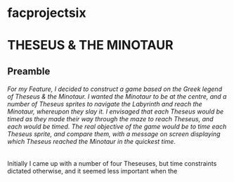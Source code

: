 # facprojectsix

# THESEUS & THE MINOTAUR

## Preamble

###### For my Feature, I decided to construct a game based on the Greek legend of Theseus & the Minotaur. I wanted the Minotaur to be at the centre, and a number of Theseus sprites to navigate the Labyrinth and reach the Minotaur, whereupon they slay it. I envisaged that each Theseus would be timed as they made their way through the maze to reach Theseus, and each would be timed. The real objective of the game would be to time each Theseus sprite, and compare them, with a message on screen displaying which Theseus reached the Minotaur in the quickest time. 



Initially I came up with a number of four Theseuses, but time constraints dictated otherwise, and it seemed less important when the
